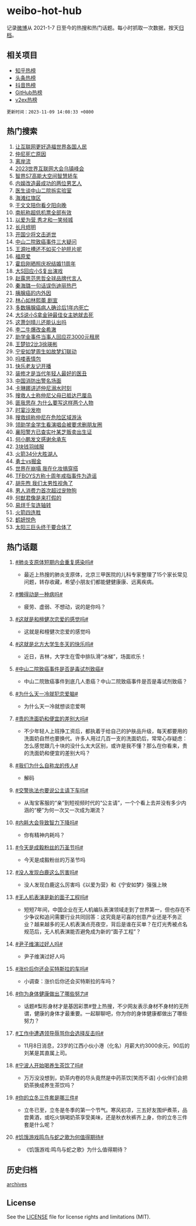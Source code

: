 # weibo-hot-hub

记录[微博](https://www.weibo.com)从 2021-1-7 日至今的热搜和热门话题。每小时抓取一次数据，按天[归档](archives)。

## 相关项目

- [知乎热榜](https://github.com/lonnyzhang423/zhihu-hot-hub)
- [头条热榜](https://github.com/lonnyzhang423/toutiao-hot-hub)
- [抖音热榜](https://github.com/lonnyzhang423/douyin-hot-hub)
- [GitHub热榜](https://github.com/lonnyzhang423/github-hot-hub)
- [v2ex热榜](https://github.com/lonnyzhang423/v2ex-hot-hub)


`更新时间：2023-11-09 14:08:33 +0800`

## 热门搜索

1. [让互联网更好造福世界各国人民](https://m.weibo.cn/search?containerid=100103type%3D1%26t%3D10%26q%3D%23%E8%AE%A9%E4%BA%92%E8%81%94%E7%BD%91%E6%9B%B4%E5%A5%BD%E9%80%A0%E7%A6%8F%E4%B8%96%E7%95%8C%E5%90%84%E5%9B%BD%E4%BA%BA%E6%B0%91%23&stream_entry_id=51&isnewpage=1&extparam=seat%3D1%26q%3D%2523%25E8%25AE%25A9%25E4%25BA%2592%25E8%2581%2594%25E7%25BD%2591%25E6%259B%25B4%25E5%25A5%25BD%25E9%2580%25A0%25E7%25A6%258F%25E4%25B8%2596%25E7%2595%258C%25E5%2590%2584%25E5%259B%25BD%25E4%25BA%25BA%25E6%25B0%2591%2523%26filter_type%3Drealtimehot%26dgr%3D0%26cate%3D10103%26pos%3D0%26c_type%3D51%26stream_entry_id%3D51%26display_time%3D1699510110%26pre_seqid%3D169951011092801318676)
1. [仲尼死亡原因](https://m.weibo.cn/search?containerid=100103type%3D1%26t%3D10%26q%3D%23%E4%BB%B2%E5%B0%BC%E6%AD%BB%E4%BA%A1%E5%8E%9F%E5%9B%A0%23&stream_entry_id=31&isnewpage=1&extparam=seat%3D1%26band_rank%3D1%26pos%3D0%26flag%3D1%26dgr%3D0%26realpos%3D1%26stream_entry_id%3D31%26filter_type%3Drealtimehot%26q%3D%2523%25E4%25BB%25B2%25E5%25B0%25BC%25E6%25AD%25BB%25E4%25BA%25A1%25E5%258E%259F%25E5%259B%25A0%2523%26lcate%3D5001%26c_type%3D31%26cate%3D5001%26display_time%3D1699510110%26pre_seqid%3D169951011092801318676)
1. [离岸流](https://m.weibo.cn/search?containerid=100103type%3D1%26t%3D10%26q%3D%E7%A6%BB%E5%B2%B8%E6%B5%81&stream_entry_id=31&isnewpage=1&extparam=seat%3D1%26band_rank%3D2%26pos%3D1%26flag%3D0%26dgr%3D0%26realpos%3D2%26stream_entry_id%3D31%26filter_type%3Drealtimehot%26q%3D%25E7%25A6%25BB%25E5%25B2%25B8%25E6%25B5%2581%26lcate%3D5001%26c_type%3D31%26cate%3D5001%26display_time%3D1699510110%26pre_seqid%3D169951011092801318676)
1. [2023世界互联网大会乌镇峰会](https://m.weibo.cn/search?containerid=100103type%3D1%26t%3D10%26q%3D%232023%E4%B8%96%E7%95%8C%E4%BA%92%E8%81%94%E7%BD%91%E5%A4%A7%E4%BC%9A%E4%B9%8C%E9%95%87%E5%B3%B0%E4%BC%9A%23&stream_entry_id=31&isnewpage=1&extparam=seat%3D1%26band_rank%3D3%26pos%3D2%26flag%3D0%26dgr%3D0%26realpos%3D3%26stream_entry_id%3D31%26filter_type%3Drealtimehot%26q%3D%25232023%25E4%25B8%2596%25E7%2595%258C%25E4%25BA%2592%25E8%2581%2594%25E7%25BD%2591%25E5%25A4%25A7%25E4%25BC%259A%25E4%25B9%258C%25E9%2595%2587%25E5%25B3%25B0%25E4%25BC%259A%2523%26lcate%3D5001%26c_type%3D31%26cate%3D5001%26display_time%3D1699510110%26pre_seqid%3D169951011092801318676)
1. [智界S7高能大空间智慧轿车](https://m.weibo.cn/search?containerid=100103type%3D1%26t%3D10%26q%3D%23%E6%99%BA%E7%95%8CS7%E9%AB%98%E8%83%BD%E5%A4%A7%E7%A9%BA%E9%97%B4%E6%99%BA%E6%85%A7%E8%BD%BF%E8%BD%A6%23&stream_entry_id=31&isnewpage=1&extparam=seat%3D1%26band_rank%3D4%26pos%3D3%26is_ad_pos%3D1%26adid%3D211036%26topic_ad%3D1%26stream_entry_id%3D31%26dgr%3D0%26filter_type%3Drealtimehot%26cate%3D5001%26lcate%3D5001%26c_type%3D31%26q%3D%2523%25E6%2599%25BA%25E7%2595%258CS7%25E9%25AB%2598%25E8%2583%25BD%25E5%25A4%25A7%25E7%25A9%25BA%25E9%2597%25B4%25E6%2599%25BA%25E6%2585%25A7%25E8%25BD%25BF%25E8%25BD%25A6%2523%26display_time%3D1699510110%26pre_seqid%3D169951011092801318676)
1. [内娱改造最成功的两位男艺人](https://m.weibo.cn/search?containerid=100103type%3D1%26t%3D10%26q%3D%E5%86%85%E5%A8%B1%E6%94%B9%E9%80%A0%E6%9C%80%E6%88%90%E5%8A%9F%E7%9A%84%E4%B8%A4%E4%BD%8D%E7%94%B7%E8%89%BA%E4%BA%BA&stream_entry_id=31&isnewpage=1&extparam=seat%3D1%26band_rank%3D4%26pos%3D4%26flag%3D2%26dgr%3D0%26realpos%3D4%26stream_entry_id%3D31%26filter_type%3Drealtimehot%26q%3D%25E5%2586%2585%25E5%25A8%25B1%25E6%2594%25B9%25E9%2580%25A0%25E6%259C%2580%25E6%2588%2590%25E5%258A%259F%25E7%259A%2584%25E4%25B8%25A4%25E4%25BD%258D%25E7%2594%25B7%25E8%2589%25BA%25E4%25BA%25BA%26lcate%3D5001%26c_type%3D31%26cate%3D5001%26display_time%3D1699510110%26pre_seqid%3D169951011092801318676)
1. [医生谈中山二院拆实验室](https://m.weibo.cn/search?containerid=100103type%3D1%26t%3D10%26q%3D%23%E5%8C%BB%E7%94%9F%E8%B0%88%E4%B8%AD%E5%B1%B1%E4%BA%8C%E9%99%A2%E6%8B%86%E5%AE%9E%E9%AA%8C%E5%AE%A4%23&stream_entry_id=31&isnewpage=1&extparam=seat%3D1%26band_rank%3D5%26pos%3D5%26flag%3D1%26dgr%3D0%26realpos%3D5%26stream_entry_id%3D31%26filter_type%3Drealtimehot%26q%3D%2523%25E5%258C%25BB%25E7%2594%259F%25E8%25B0%2588%25E4%25B8%25AD%25E5%25B1%25B1%25E4%25BA%258C%25E9%2599%25A2%25E6%258B%2586%25E5%25AE%259E%25E9%25AA%258C%25E5%25AE%25A4%2523%26lcate%3D5001%26c_type%3D31%26cate%3D5001%26display_time%3D1699510110%26pre_seqid%3D169951011092801318676)
1. [海滩红旗区](https://m.weibo.cn/search?containerid=100103type%3D1%26t%3D10%26q%3D%E6%B5%B7%E6%BB%A9%E7%BA%A2%E6%97%97%E5%8C%BA&stream_entry_id=31&isnewpage=1&extparam=seat%3D1%26band_rank%3D6%26pos%3D6%26flag%3D1%26dgr%3D0%26realpos%3D6%26stream_entry_id%3D31%26filter_type%3Drealtimehot%26q%3D%25E6%25B5%25B7%25E6%25BB%25A9%25E7%25BA%25A2%25E6%2597%2597%25E5%258C%25BA%26lcate%3D5001%26c_type%3D31%26cate%3D5001%26display_time%3D1699510110%26pre_seqid%3D169951011092801318676)
1. [于文文陪你看夕阳向晚](https://m.weibo.cn/search?containerid=100103type%3D1%26t%3D10%26q%3D%23%E4%BA%8E%E6%96%87%E6%96%87%E9%99%AA%E4%BD%A0%E7%9C%8B%E5%A4%95%E9%98%B3%E5%90%91%E6%99%9A%23&stream_entry_id=31&isnewpage=1&extparam=seat%3D1%26band_rank%3D7%26pos%3D7%26is_ad_pos%3D1%26adid%3D211065%26stream_entry_id%3D31%26filter_type%3Drealtimehot%26dgr%3D0%26cate%3D5001%26lcate%3D5001%26c_type%3D31%26q%3D%2523%25E4%25BA%258E%25E6%2596%2587%25E6%2596%2587%25E9%2599%25AA%25E4%25BD%25A0%25E7%259C%258B%25E5%25A4%2595%25E9%2598%25B3%25E5%2590%2591%25E6%2599%259A%2523%26display_time%3D1699510110%26pre_seqid%3D169951011092801318676)
1. [南航称超低机票全部有效](https://m.weibo.cn/search?containerid=100103type%3D1%26t%3D10%26q%3D%23%E5%8D%97%E8%88%AA%E7%A7%B0%E8%B6%85%E4%BD%8E%E6%9C%BA%E7%A5%A8%E5%85%A8%E9%83%A8%E6%9C%89%E6%95%88%23&stream_entry_id=31&isnewpage=1&extparam=seat%3D1%26band_rank%3D7%26pos%3D8%26flag%3D1%26dgr%3D0%26realpos%3D7%26stream_entry_id%3D31%26filter_type%3Drealtimehot%26q%3D%2523%25E5%258D%2597%25E8%2588%25AA%25E7%25A7%25B0%25E8%25B6%2585%25E4%25BD%258E%25E6%259C%25BA%25E7%25A5%25A8%25E5%2585%25A8%25E9%2583%25A8%25E6%259C%2589%25E6%2595%2588%2523%26lcate%3D5001%26c_type%3D31%26cate%3D5001%26display_time%3D1699510110%26pre_seqid%3D169951011092801318676)
1. [以爱为营 秀才和一笑倾城](https://m.weibo.cn/search?containerid=100103type%3D1%26t%3D10%26q%3D%E4%BB%A5%E7%88%B1%E4%B8%BA%E8%90%A5+%E7%A7%80%E6%89%8D%E5%92%8C%E4%B8%80%E7%AC%91%E5%80%BE%E5%9F%8E&stream_entry_id=31&isnewpage=1&extparam=seat%3D1%26band_rank%3D8%26pos%3D9%26flag%3D0%26dgr%3D0%26realpos%3D8%26stream_entry_id%3D31%26filter_type%3Drealtimehot%26q%3D%25E4%25BB%25A5%25E7%2588%25B1%25E4%25B8%25BA%25E8%2590%25A5%2520%25E7%25A7%2580%25E6%2589%258D%25E5%2592%258C%25E4%25B8%2580%25E7%25AC%2591%25E5%2580%25BE%25E5%259F%258E%26lcate%3D5001%26c_type%3D31%26cate%3D5001%26display_time%3D1699510110%26pre_seqid%3D169951011092801318676)
1. [长月烬明](https://m.weibo.cn/search?containerid=100103type%3D1%26t%3D10%26q%3D%E9%95%BF%E6%9C%88%E7%83%AC%E6%98%8E&stream_entry_id=31&isnewpage=1&extparam=seat%3D1%26band_rank%3D9%26pos%3D10%26flag%3D1%26dgr%3D0%26realpos%3D9%26stream_entry_id%3D31%26filter_type%3Drealtimehot%26q%3D%25E9%2595%25BF%25E6%259C%2588%25E7%2583%25AC%25E6%2598%258E%26lcate%3D5001%26c_type%3D31%26cate%3D5001%26display_time%3D1699510110%26pre_seqid%3D169951011092801318676)
1. [开国少将文击逝世](https://m.weibo.cn/search?containerid=100103type%3D1%26t%3D10%26q%3D%23%E5%BC%80%E5%9B%BD%E5%B0%91%E5%B0%86%E6%96%87%E5%87%BB%E9%80%9D%E4%B8%96%23&stream_entry_id=31&isnewpage=1&extparam=seat%3D1%26band_rank%3D10%26pos%3D11%26flag%3D0%26dgr%3D0%26realpos%3D10%26stream_entry_id%3D31%26filter_type%3Drealtimehot%26q%3D%2523%25E5%25BC%2580%25E5%259B%25BD%25E5%25B0%2591%25E5%25B0%2586%25E6%2596%2587%25E5%2587%25BB%25E9%2580%259D%25E4%25B8%2596%2523%26lcate%3D5001%26c_type%3D31%26cate%3D5001%26display_time%3D1699510110%26pre_seqid%3D169951011092801318676)
1. [中山二院致癌事件三大疑问](https://m.weibo.cn/search?containerid=100103type%3D1%26t%3D10%26q%3D%23%E4%B8%AD%E5%B1%B1%E4%BA%8C%E9%99%A2%E8%87%B4%E7%99%8C%E4%BA%8B%E4%BB%B6%E4%B8%89%E5%A4%A7%E7%96%91%E9%97%AE%23&stream_entry_id=31&isnewpage=1&extparam=seat%3D1%26band_rank%3D11%26pos%3D12%26flag%3D0%26dgr%3D0%26realpos%3D11%26stream_entry_id%3D31%26filter_type%3Drealtimehot%26q%3D%2523%25E4%25B8%25AD%25E5%25B1%25B1%25E4%25BA%258C%25E9%2599%25A2%25E8%2587%25B4%25E7%2599%258C%25E4%25BA%258B%25E4%25BB%25B6%25E4%25B8%2589%25E5%25A4%25A7%25E7%2596%2591%25E9%2597%25AE%2523%26lcate%3D5001%26c_type%3D31%26cate%3D5001%26display_time%3D1699510110%26pre_seqid%3D169951011092801318676)
1. [王源吐槽还不如买个护肝片呢](https://m.weibo.cn/search?containerid=100103type%3D1%26t%3D10%26q%3D%23%E7%8E%8B%E6%BA%90%E5%90%90%E6%A7%BD%E8%BF%98%E4%B8%8D%E5%A6%82%E4%B9%B0%E4%B8%AA%E6%8A%A4%E8%82%9D%E7%89%87%E5%91%A2%23&stream_entry_id=31&isnewpage=1&extparam=seat%3D1%26band_rank%3D12%26pos%3D13%26flag%3D1%26dgr%3D0%26realpos%3D12%26stream_entry_id%3D31%26filter_type%3Drealtimehot%26q%3D%2523%25E7%258E%258B%25E6%25BA%2590%25E5%2590%2590%25E6%25A7%25BD%25E8%25BF%2598%25E4%25B8%258D%25E5%25A6%2582%25E4%25B9%25B0%25E4%25B8%25AA%25E6%258A%25A4%25E8%2582%259D%25E7%2589%2587%25E5%2591%25A2%2523%26lcate%3D5001%26c_type%3D31%26cate%3D5001%26display_time%3D1699510110%26pre_seqid%3D169951011092801318676)
1. [福原爱](https://m.weibo.cn/search?containerid=100103type%3D1%26t%3D10%26q%3D%E7%A6%8F%E5%8E%9F%E7%88%B1&stream_entry_id=31&isnewpage=1&extparam=seat%3D1%26band_rank%3D13%26pos%3D14%26flag%3D0%26dgr%3D0%26realpos%3D13%26stream_entry_id%3D31%26filter_type%3Drealtimehot%26q%3D%25E7%25A6%258F%25E5%258E%259F%25E7%2588%25B1%26lcate%3D5001%26c_type%3D31%26cate%3D5001%26display_time%3D1699510110%26pre_seqid%3D169951011092801318676)
1. [霍启刚晒照庆祝结婚11周年](https://m.weibo.cn/search?containerid=100103type%3D1%26t%3D10%26q%3D%E9%9C%8D%E5%90%AF%E5%88%9A%E6%99%92%E7%85%A7%E5%BA%86%E7%A5%9D%E7%BB%93%E5%A9%9A11%E5%91%A8%E5%B9%B4&stream_entry_id=31&isnewpage=1&extparam=seat%3D1%26band_rank%3D14%26pos%3D15%26flag%3D1%26dgr%3D0%26realpos%3D14%26stream_entry_id%3D31%26filter_type%3Drealtimehot%26q%3D%25E9%259C%258D%25E5%2590%25AF%25E5%2588%259A%25E6%2599%2592%25E7%2585%25A7%25E5%25BA%2586%25E7%25A5%259D%25E7%25BB%2593%25E5%25A9%259A11%25E5%2591%25A8%25E5%25B9%25B4%26lcate%3D5001%26c_type%3D31%26cate%3D5001%26display_time%3D1699510110%26pre_seqid%3D169951011092801318676)
1. [大S回应小S复出演戏](https://m.weibo.cn/search?containerid=100103type%3D1%26t%3D10%26q%3D%23%E5%A4%A7S%E5%9B%9E%E5%BA%94%E5%B0%8FS%E5%A4%8D%E5%87%BA%E6%BC%94%E6%88%8F%23&stream_entry_id=31&isnewpage=1&extparam=seat%3D1%26band_rank%3D15%26pos%3D16%26flag%3D1%26dgr%3D0%26realpos%3D15%26stream_entry_id%3D31%26filter_type%3Drealtimehot%26q%3D%2523%25E5%25A4%25A7S%25E5%259B%259E%25E5%25BA%2594%25E5%25B0%258FS%25E5%25A4%258D%25E5%2587%25BA%25E6%25BC%2594%25E6%2588%258F%2523%26lcate%3D5001%26c_type%3D31%26cate%3D5001%26display_time%3D1699510110%26pre_seqid%3D169951011092801318676)
1. [赵露思范思哲全球品牌代言人](https://m.weibo.cn/search?containerid=100103type%3D1%26t%3D10%26q%3D%23%E8%B5%B5%E9%9C%B2%E6%80%9D%E8%8C%83%E6%80%9D%E5%93%B2%E5%85%A8%E7%90%83%E5%93%81%E7%89%8C%E4%BB%A3%E8%A8%80%E4%BA%BA%23&stream_entry_id=31&isnewpage=1&extparam=seat%3D1%26band_rank%3D16%26pos%3D17%26flag%3D0%26dgr%3D0%26realpos%3D16%26stream_entry_id%3D31%26filter_type%3Drealtimehot%26q%3D%2523%25E8%25B5%25B5%25E9%259C%25B2%25E6%2580%259D%25E8%258C%2583%25E6%2580%259D%25E5%2593%25B2%25E5%2585%25A8%25E7%2590%2583%25E5%2593%2581%25E7%2589%258C%25E4%25BB%25A3%25E8%25A8%2580%25E4%25BA%25BA%2523%26lcate%3D5001%26c_type%3D31%26cate%3D5001%26display_time%3D1699510110%26pre_seqid%3D169951011092801318676)
1. [秦海璐一句话误伤迪丽热巴](https://m.weibo.cn/search?containerid=100103type%3D1%26t%3D10%26q%3D%23%E7%A7%A6%E6%B5%B7%E7%92%90%E4%B8%80%E5%8F%A5%E8%AF%9D%E8%AF%AF%E4%BC%A4%E8%BF%AA%E4%B8%BD%E7%83%AD%E5%B7%B4%23&stream_entry_id=31&isnewpage=1&extparam=seat%3D1%26band_rank%3D17%26pos%3D18%26flag%3D2%26dgr%3D0%26realpos%3D17%26stream_entry_id%3D31%26filter_type%3Drealtimehot%26q%3D%2523%25E7%25A7%25A6%25E6%25B5%25B7%25E7%2592%2590%25E4%25B8%2580%25E5%258F%25A5%25E8%25AF%259D%25E8%25AF%25AF%25E4%25BC%25A4%25E8%25BF%25AA%25E4%25B8%25BD%25E7%2583%25AD%25E5%25B7%25B4%2523%26lcate%3D5001%26c_type%3D31%26cate%3D5001%26display_time%3D1699510110%26pre_seqid%3D169951011092801318676)
1. [胰腺癌的内外因](https://m.weibo.cn/search?containerid=100103type%3D1%26t%3D10%26q%3D%E8%83%B0%E8%85%BA%E7%99%8C%E7%9A%84%E5%86%85%E5%A4%96%E5%9B%A0&stream_entry_id=31&isnewpage=1&extparam=seat%3D1%26band_rank%3D18%26pos%3D19%26flag%3D1%26dgr%3D0%26realpos%3D18%26stream_entry_id%3D31%26filter_type%3Drealtimehot%26q%3D%25E8%2583%25B0%25E8%2585%25BA%25E7%2599%258C%25E7%259A%2584%25E5%2586%2585%25E5%25A4%2596%25E5%259B%25A0%26lcate%3D5001%26c_type%3D31%26cate%3D5001%26display_time%3D1699510110%26pre_seqid%3D169951011092801318676)
1. [林心如林熙蕾 剧宣](https://m.weibo.cn/search?containerid=100103type%3D1%26t%3D10%26q%3D%E6%9E%97%E5%BF%83%E5%A6%82%E6%9E%97%E7%86%99%E8%95%BE+%E5%89%A7%E5%AE%A3&stream_entry_id=31&isnewpage=1&extparam=seat%3D1%26band_rank%3D19%26pos%3D20%26flag%3D1%26dgr%3D0%26realpos%3D19%26stream_entry_id%3D31%26filter_type%3Drealtimehot%26q%3D%25E6%259E%2597%25E5%25BF%2583%25E5%25A6%2582%25E6%259E%2597%25E7%2586%2599%25E8%2595%25BE%2520%25E5%2589%25A7%25E5%25AE%25A3%26lcate%3D5001%26c_type%3D31%26cate%3D5001%26display_time%3D1699510110%26pre_seqid%3D169951011092801318676)
1. [多数胰腺癌病人确诊后1年内死亡](https://m.weibo.cn/search?containerid=100103type%3D1%26t%3D10%26q%3D%23%E5%A4%9A%E6%95%B0%E8%83%B0%E8%85%BA%E7%99%8C%E7%97%85%E4%BA%BA%E7%A1%AE%E8%AF%8A%E5%90%8E1%E5%B9%B4%E5%86%85%E6%AD%BB%E4%BA%A1%23&stream_entry_id=31&isnewpage=1&extparam=seat%3D1%26band_rank%3D20%26pos%3D21%26flag%3D1%26dgr%3D0%26realpos%3D20%26stream_entry_id%3D31%26filter_type%3Drealtimehot%26q%3D%2523%25E5%25A4%259A%25E6%2595%25B0%25E8%2583%25B0%25E8%2585%25BA%25E7%2599%258C%25E7%2597%2585%25E4%25BA%25BA%25E7%25A1%25AE%25E8%25AF%258A%25E5%2590%258E1%25E5%25B9%25B4%25E5%2586%2585%25E6%25AD%25BB%25E4%25BA%25A1%2523%26lcate%3D5001%26c_type%3D31%26cate%3D5001%26display_time%3D1699510110%26pre_seqid%3D169951011092801318676)
1. [大S说小S拿金钟最佳女主她就去死](https://m.weibo.cn/search?containerid=100103type%3D1%26t%3D10%26q%3D%23%E5%A4%A7S%E8%AF%B4%E5%B0%8FS%E6%8B%BF%E9%87%91%E9%92%9F%E6%9C%80%E4%BD%B3%E5%A5%B3%E4%B8%BB%E5%A5%B9%E5%B0%B1%E5%8E%BB%E6%AD%BB%23&stream_entry_id=31&isnewpage=1&extparam=seat%3D1%26band_rank%3D21%26pos%3D22%26flag%3D1%26dgr%3D0%26realpos%3D21%26stream_entry_id%3D31%26filter_type%3Drealtimehot%26q%3D%2523%25E5%25A4%25A7S%25E8%25AF%25B4%25E5%25B0%258FS%25E6%258B%25BF%25E9%2587%2591%25E9%2592%259F%25E6%259C%2580%25E4%25BD%25B3%25E5%25A5%25B3%25E4%25B8%25BB%25E5%25A5%25B9%25E5%25B0%25B1%25E5%258E%25BB%25E6%25AD%25BB%2523%26lcate%3D5001%26c_type%3D31%26cate%3D5001%26display_time%3D1699510110%26pre_seqid%3D169951011092801318676)
1. [这萧剑晴儿还能认出吗](https://m.weibo.cn/search?containerid=100103type%3D1%26t%3D10%26q%3D%E8%BF%99%E8%90%A7%E5%89%91%E6%99%B4%E5%84%BF%E8%BF%98%E8%83%BD%E8%AE%A4%E5%87%BA%E5%90%97&stream_entry_id=31&isnewpage=1&extparam=seat%3D1%26band_rank%3D22%26pos%3D23%26flag%3D2%26dgr%3D0%26realpos%3D22%26stream_entry_id%3D31%26filter_type%3Drealtimehot%26q%3D%25E8%25BF%2599%25E8%2590%25A7%25E5%2589%2591%25E6%2599%25B4%25E5%2584%25BF%25E8%25BF%2598%25E8%2583%25BD%25E8%25AE%25A4%25E5%2587%25BA%25E5%2590%2597%26lcate%3D5001%26c_type%3D31%26cate%3D5001%26display_time%3D1699510110%26pre_seqid%3D169951011092801318676)
1. [李二牛爆改金希澈](https://m.weibo.cn/search?containerid=100103type%3D1%26t%3D10%26q%3D%23%E6%9D%8E%E4%BA%8C%E7%89%9B%E7%88%86%E6%94%B9%E9%87%91%E5%B8%8C%E6%BE%88%23&stream_entry_id=31&isnewpage=1&extparam=seat%3D1%26band_rank%3D23%26pos%3D24%26flag%3D1%26dgr%3D0%26realpos%3D23%26stream_entry_id%3D31%26filter_type%3Drealtimehot%26q%3D%2523%25E6%259D%258E%25E4%25BA%258C%25E7%2589%259B%25E7%2588%2586%25E6%2594%25B9%25E9%2587%2591%25E5%25B8%258C%25E6%25BE%2588%2523%26lcate%3D5001%26c_type%3D31%26cate%3D5001%26display_time%3D1699510110%26pre_seqid%3D169951011092801318676)
1. [助学金事件当事人回应花3000元租房](https://m.weibo.cn/search?containerid=100103type%3D1%26t%3D10%26q%3D%23%E5%8A%A9%E5%AD%A6%E9%87%91%E4%BA%8B%E4%BB%B6%E5%BD%93%E4%BA%8B%E4%BA%BA%E5%9B%9E%E5%BA%94%E8%8A%B13000%E5%85%83%E7%A7%9F%E6%88%BF%23&stream_entry_id=31&isnewpage=1&extparam=seat%3D1%26band_rank%3D24%26pos%3D25%26flag%3D1%26dgr%3D0%26realpos%3D24%26stream_entry_id%3D31%26filter_type%3Drealtimehot%26q%3D%2523%25E5%258A%25A9%25E5%25AD%25A6%25E9%2587%2591%25E4%25BA%258B%25E4%25BB%25B6%25E5%25BD%2593%25E4%25BA%258B%25E4%25BA%25BA%25E5%259B%259E%25E5%25BA%2594%25E8%258A%25B13000%25E5%2585%2583%25E7%25A7%259F%25E6%2588%25BF%2523%26lcate%3D5001%26c_type%3D31%26cate%3D5001%26display_time%3D1699510110%26pre_seqid%3D169951011092801318676)
1. [王楚钦2比3徐瑛彬](https://m.weibo.cn/search?containerid=100103type%3D1%26t%3D10%26q%3D%23%E7%8E%8B%E6%A5%9A%E9%92%A62%E6%AF%943%E5%BE%90%E7%91%9B%E5%BD%AC%23&stream_entry_id=31&isnewpage=1&extparam=seat%3D1%26band_rank%3D25%26pos%3D26%26flag%3D1%26dgr%3D0%26realpos%3D25%26stream_entry_id%3D31%26filter_type%3Drealtimehot%26q%3D%2523%25E7%258E%258B%25E6%25A5%259A%25E9%2592%25A62%25E6%25AF%25943%25E5%25BE%2590%25E7%2591%259B%25E5%25BD%25AC%2523%26lcate%3D5001%26c_type%3D31%26cate%3D5001%26display_time%3D1699510110%26pre_seqid%3D169951011092801318676)
1. [宁安如梦周生如故梦幻联动](https://m.weibo.cn/search?containerid=100103type%3D1%26t%3D10%26q%3D%E5%AE%81%E5%AE%89%E5%A6%82%E6%A2%A6%E5%91%A8%E7%94%9F%E5%A6%82%E6%95%85%E6%A2%A6%E5%B9%BB%E8%81%94%E5%8A%A8&stream_entry_id=31&isnewpage=1&extparam=seat%3D1%26band_rank%3D26%26pos%3D27%26flag%3D1%26dgr%3D0%26realpos%3D26%26stream_entry_id%3D31%26filter_type%3Drealtimehot%26q%3D%25E5%25AE%2581%25E5%25AE%2589%25E5%25A6%2582%25E6%25A2%25A6%25E5%2591%25A8%25E7%2594%259F%25E5%25A6%2582%25E6%2595%2585%25E6%25A2%25A6%25E5%25B9%25BB%25E8%2581%2594%25E5%258A%25A8%26lcate%3D5001%26c_type%3D31%26cate%3D5001%26display_time%3D1699510110%26pre_seqid%3D169951011092801318676)
1. [吗喽表情包](https://m.weibo.cn/search?containerid=100103type%3D1%26t%3D10%26q%3D%E5%90%97%E5%96%BD%E8%A1%A8%E6%83%85%E5%8C%85&stream_entry_id=31&isnewpage=1&extparam=seat%3D1%26band_rank%3D27%26pos%3D28%26flag%3D1%26dgr%3D0%26realpos%3D27%26stream_entry_id%3D31%26filter_type%3Drealtimehot%26q%3D%25E5%2590%2597%25E5%2596%25BD%25E8%25A1%25A8%25E6%2583%2585%25E5%258C%2585%26lcate%3D5001%26c_type%3D31%26cate%3D5001%26display_time%3D1699510110%26pre_seqid%3D169951011092801318676)
1. [快乐老友记开播](https://m.weibo.cn/search?containerid=100103type%3D1%26t%3D10%26q%3D%23%E5%BF%AB%E4%B9%90%E8%80%81%E5%8F%8B%E8%AE%B0%E5%BC%80%E6%92%AD%23&stream_entry_id=31&isnewpage=1&extparam=seat%3D1%26band_rank%3D28%26pos%3D29%26flag%3D1%26dgr%3D0%26realpos%3D28%26stream_entry_id%3D31%26filter_type%3Drealtimehot%26q%3D%2523%25E5%25BF%25AB%25E4%25B9%2590%25E8%2580%2581%25E5%258F%258B%25E8%25AE%25B0%25E5%25BC%2580%25E6%2592%25AD%2523%26lcate%3D5001%26c_type%3D31%26cate%3D5001%26display_time%3D1699510110%26pre_seqid%3D169951011092801318676)
1. [装修才是当代年轻人最好的医丑](https://m.weibo.cn/search?containerid=100103type%3D1%26t%3D10%26q%3D%23%E8%A3%85%E4%BF%AE%E6%89%8D%E6%98%AF%E5%BD%93%E4%BB%A3%E5%B9%B4%E8%BD%BB%E4%BA%BA%E6%9C%80%E5%A5%BD%E7%9A%84%E5%8C%BB%E4%B8%91%23&stream_entry_id=31&isnewpage=1&extparam=seat%3D1%26band_rank%3D29%26pos%3D30%26flag%3D0%26dgr%3D0%26realpos%3D29%26stream_entry_id%3D31%26filter_type%3Drealtimehot%26q%3D%2523%25E8%25A3%2585%25E4%25BF%25AE%25E6%2589%258D%25E6%2598%25AF%25E5%25BD%2593%25E4%25BB%25A3%25E5%25B9%25B4%25E8%25BD%25BB%25E4%25BA%25BA%25E6%259C%2580%25E5%25A5%25BD%25E7%259A%2584%25E5%258C%25BB%25E4%25B8%2591%2523%26lcate%3D5001%26c_type%3D31%26cate%3D5001%26display_time%3D1699510110%26pre_seqid%3D169951011092801318676)
1. [中国消防出警名场面](https://m.weibo.cn/search?containerid=100103type%3D1%26t%3D10%26q%3D%23%E4%B8%AD%E5%9B%BD%E6%B6%88%E9%98%B2%E5%87%BA%E8%AD%A6%E5%90%8D%E5%9C%BA%E9%9D%A2%23&stream_entry_id=31&isnewpage=1&extparam=seat%3D1%26band_rank%3D30%26pos%3D31%26flag%3D32768%26dgr%3D0%26realpos%3D30%26stream_entry_id%3D31%26filter_type%3Drealtimehot%26q%3D%2523%25E4%25B8%25AD%25E5%259B%25BD%25E6%25B6%2588%25E9%2598%25B2%25E5%2587%25BA%25E8%25AD%25A6%25E5%2590%258D%25E5%259C%25BA%25E9%259D%25A2%2523%26lcate%3D5001%26c_type%3D31%26cate%3D5001%26display_time%3D1699510110%26pre_seqid%3D169951011092801318676)
1. [卡琳娜讲述仲尼溺水时刻](https://m.weibo.cn/search?containerid=100103type%3D1%26t%3D10%26q%3D%23%E5%8D%A1%E7%90%B3%E5%A8%9C%E8%AE%B2%E8%BF%B0%E4%BB%B2%E5%B0%BC%E6%BA%BA%E6%B0%B4%E6%97%B6%E5%88%BB%23&stream_entry_id=31&isnewpage=1&extparam=seat%3D1%26band_rank%3D31%26pos%3D32%26flag%3D0%26dgr%3D0%26realpos%3D31%26stream_entry_id%3D31%26filter_type%3Drealtimehot%26q%3D%2523%25E5%258D%25A1%25E7%2590%25B3%25E5%25A8%259C%25E8%25AE%25B2%25E8%25BF%25B0%25E4%25BB%25B2%25E5%25B0%25BC%25E6%25BA%25BA%25E6%25B0%25B4%25E6%2597%25B6%25E5%2588%25BB%2523%26lcate%3D5001%26c_type%3D31%26cate%3D5001%26display_time%3D1699510110%26pre_seqid%3D169951011092801318676)
1. [搜救人士称仲尼父母已抵达巴厘岛](https://m.weibo.cn/search?containerid=100103type%3D1%26t%3D10%26q%3D%23%E6%90%9C%E6%95%91%E4%BA%BA%E5%A3%AB%E7%A7%B0%E4%BB%B2%E5%B0%BC%E7%88%B6%E6%AF%8D%E5%B7%B2%E6%8A%B5%E8%BE%BE%E5%B7%B4%E5%8E%98%E5%B2%9B%23&stream_entry_id=31&isnewpage=1&extparam=seat%3D1%26band_rank%3D32%26pos%3D33%26flag%3D0%26dgr%3D0%26realpos%3D32%26stream_entry_id%3D31%26filter_type%3Drealtimehot%26q%3D%2523%25E6%2590%259C%25E6%2595%2591%25E4%25BA%25BA%25E5%25A3%25AB%25E7%25A7%25B0%25E4%25BB%25B2%25E5%25B0%25BC%25E7%2588%25B6%25E6%25AF%258D%25E5%25B7%25B2%25E6%258A%25B5%25E8%25BE%25BE%25E5%25B7%25B4%25E5%258E%2598%25E5%25B2%259B%2523%26lcate%3D5001%26c_type%3D31%26cate%3D5001%26display_time%3D1699510110%26pre_seqid%3D169951011092801318676)
1. [匪我思存 为什么要写这样两个人物](https://m.weibo.cn/search?containerid=100103type%3D1%26t%3D10%26q%3D%E5%8C%AA%E6%88%91%E6%80%9D%E5%AD%98+%E4%B8%BA%E4%BB%80%E4%B9%88%E8%A6%81%E5%86%99%E8%BF%99%E6%A0%B7%E4%B8%A4%E4%B8%AA%E4%BA%BA%E7%89%A9&stream_entry_id=31&isnewpage=1&extparam=seat%3D1%26band_rank%3D33%26pos%3D34%26flag%3D1%26dgr%3D0%26realpos%3D33%26stream_entry_id%3D31%26filter_type%3Drealtimehot%26q%3D%25E5%258C%25AA%25E6%2588%2591%25E6%2580%259D%25E5%25AD%2598%2520%25E4%25B8%25BA%25E4%25BB%2580%25E4%25B9%2588%25E8%25A6%2581%25E5%2586%2599%25E8%25BF%2599%25E6%25A0%25B7%25E4%25B8%25A4%25E4%25B8%25AA%25E4%25BA%25BA%25E7%2589%25A9%26lcate%3D5001%26c_type%3D31%26cate%3D5001%26display_time%3D1699510110%26pre_seqid%3D169951011092801318676)
1. [时宴沙发吻](https://m.weibo.cn/search?containerid=100103type%3D1%26t%3D10%26q%3D%E6%97%B6%E5%AE%B4%E6%B2%99%E5%8F%91%E5%90%BB&stream_entry_id=31&isnewpage=1&extparam=seat%3D1%26band_rank%3D34%26pos%3D35%26flag%3D0%26dgr%3D0%26realpos%3D34%26stream_entry_id%3D31%26filter_type%3Drealtimehot%26q%3D%25E6%2597%25B6%25E5%25AE%25B4%25E6%25B2%2599%25E5%258F%2591%25E5%2590%25BB%26lcate%3D5001%26c_type%3D31%26cate%3D5001%26display_time%3D1699510110%26pre_seqid%3D169951011092801318676)
1. [搜救组称仲尼在危险区域游泳](https://m.weibo.cn/search?containerid=100103type%3D1%26t%3D10%26q%3D%23%E6%90%9C%E6%95%91%E7%BB%84%E7%A7%B0%E4%BB%B2%E5%B0%BC%E5%9C%A8%E5%8D%B1%E9%99%A9%E5%8C%BA%E5%9F%9F%E6%B8%B8%E6%B3%B3%23&stream_entry_id=31&isnewpage=1&extparam=seat%3D1%26band_rank%3D35%26pos%3D36%26flag%3D1%26dgr%3D0%26realpos%3D35%26stream_entry_id%3D31%26filter_type%3Drealtimehot%26q%3D%2523%25E6%2590%259C%25E6%2595%2591%25E7%25BB%2584%25E7%25A7%25B0%25E4%25BB%25B2%25E5%25B0%25BC%25E5%259C%25A8%25E5%258D%25B1%25E9%2599%25A9%25E5%258C%25BA%25E5%259F%259F%25E6%25B8%25B8%25E6%25B3%25B3%2523%26lcate%3D5001%26c_type%3D31%26cate%3D5001%26display_time%3D1699510110%26pre_seqid%3D169951011092801318676)
1. [领助学金学生看演唱会被要求删朋友圈](https://m.weibo.cn/search?containerid=100103type%3D1%26t%3D10%26q%3D%23%E9%A2%86%E5%8A%A9%E5%AD%A6%E9%87%91%E5%AD%A6%E7%94%9F%E7%9C%8B%E6%BC%94%E5%94%B1%E4%BC%9A%E8%A2%AB%E8%A6%81%E6%B1%82%E5%88%A0%E6%9C%8B%E5%8F%8B%E5%9C%88%23&stream_entry_id=31&isnewpage=1&extparam=seat%3D1%26band_rank%3D36%26pos%3D37%26flag%3D0%26dgr%3D0%26realpos%3D36%26stream_entry_id%3D31%26filter_type%3Drealtimehot%26q%3D%2523%25E9%25A2%2586%25E5%258A%25A9%25E5%25AD%25A6%25E9%2587%2591%25E5%25AD%25A6%25E7%2594%259F%25E7%259C%258B%25E6%25BC%2594%25E5%2594%25B1%25E4%25BC%259A%25E8%25A2%25AB%25E8%25A6%2581%25E6%25B1%2582%25E5%2588%25A0%25E6%259C%258B%25E5%258F%258B%25E5%259C%2588%2523%26lcate%3D5001%26c_type%3D31%26cate%3D5001%26display_time%3D1699510110%26pre_seqid%3D169951011092801318676)
1. [襄阳警方已查实叶某芝贩卖出生证](https://m.weibo.cn/search?containerid=100103type%3D1%26t%3D10%26q%3D%23%E8%A5%84%E9%98%B3%E8%AD%A6%E6%96%B9%E5%B7%B2%E6%9F%A5%E5%AE%9E%E5%8F%B6%E6%9F%90%E8%8A%9D%E8%B4%A9%E5%8D%96%E5%87%BA%E7%94%9F%E8%AF%81%23&stream_entry_id=31&isnewpage=1&extparam=seat%3D1%26band_rank%3D37%26pos%3D38%26flag%3D1%26dgr%3D0%26realpos%3D37%26stream_entry_id%3D31%26filter_type%3Drealtimehot%26q%3D%2523%25E8%25A5%2584%25E9%2598%25B3%25E8%25AD%25A6%25E6%2596%25B9%25E5%25B7%25B2%25E6%259F%25A5%25E5%25AE%259E%25E5%258F%25B6%25E6%259F%2590%25E8%258A%259D%25E8%25B4%25A9%25E5%258D%2596%25E5%2587%25BA%25E7%2594%259F%25E8%25AF%2581%2523%26lcate%3D5001%26c_type%3D31%26cate%3D5001%26display_time%3D1699510110%26pre_seqid%3D169951011092801318676)
1. [何小鹏发文感谢余承东](https://m.weibo.cn/search?containerid=100103type%3D1%26t%3D10%26q%3D%23%E4%BD%95%E5%B0%8F%E9%B9%8F%E5%8F%91%E6%96%87%E6%84%9F%E8%B0%A2%E4%BD%99%E6%89%BF%E4%B8%9C%23&stream_entry_id=31&isnewpage=1&extparam=seat%3D1%26band_rank%3D38%26pos%3D39%26flag%3D1%26dgr%3D0%26realpos%3D38%26stream_entry_id%3D31%26filter_type%3Drealtimehot%26q%3D%2523%25E4%25BD%2595%25E5%25B0%258F%25E9%25B9%258F%25E5%258F%2591%25E6%2596%2587%25E6%2584%259F%25E8%25B0%25A2%25E4%25BD%2599%25E6%2589%25BF%25E4%25B8%259C%2523%26lcate%3D5001%26c_type%3D31%26cate%3D5001%26display_time%3D1699510110%26pre_seqid%3D169951011092801318676)
1. [3块钱羽绒服](https://m.weibo.cn/search?containerid=100103type%3D1%26t%3D10%26q%3D%233%E5%9D%97%E9%92%B1%E7%BE%BD%E7%BB%92%E6%9C%8D%23&stream_entry_id=31&isnewpage=1&extparam=seat%3D1%26band_rank%3D39%26pos%3D40%26flag%3D1%26dgr%3D0%26realpos%3D39%26stream_entry_id%3D31%26filter_type%3Drealtimehot%26q%3D%25233%25E5%259D%2597%25E9%2592%25B1%25E7%25BE%25BD%25E7%25BB%2592%25E6%259C%258D%2523%26lcate%3D5001%26c_type%3D31%26cate%3D5001%26display_time%3D1699510110%26pre_seqid%3D169951011092801318676)
1. [火箭34分大胜湖人](https://m.weibo.cn/search?containerid=100103type%3D1%26t%3D10%26q%3D%23%E7%81%AB%E7%AE%AD34%E5%88%86%E5%A4%A7%E8%83%9C%E6%B9%96%E4%BA%BA%23&stream_entry_id=31&isnewpage=1&extparam=seat%3D1%26band_rank%3D40%26pos%3D41%26flag%3D1%26dgr%3D0%26realpos%3D40%26stream_entry_id%3D31%26filter_type%3Drealtimehot%26q%3D%2523%25E7%2581%25AB%25E7%25AE%25AD34%25E5%2588%2586%25E5%25A4%25A7%25E8%2583%259C%25E6%25B9%2596%25E4%25BA%25BA%2523%26lcate%3D5001%26c_type%3D31%26cate%3D5001%26display_time%3D1699510110%26pre_seqid%3D169951011092801318676)
1. [勇士vs掘金](https://m.weibo.cn/search?containerid=100103type%3D1%26t%3D10%26q%3D%23%E5%8B%87%E5%A3%ABvs%E6%8E%98%E9%87%91%23&stream_entry_id=31&isnewpage=1&extparam=seat%3D1%26band_rank%3D41%26pos%3D42%26flag%3D1%26dgr%3D0%26realpos%3D41%26stream_entry_id%3D31%26filter_type%3Drealtimehot%26q%3D%2523%25E5%258B%2587%25E5%25A3%25ABvs%25E6%258E%2598%25E9%2587%2591%2523%26lcate%3D5001%26c_type%3D31%26cate%3D5001%26display_time%3D1699510110%26pre_seqid%3D169951011092801318676)
1. [世界在崩塌 我在化妆搞穿搭](https://m.weibo.cn/search?containerid=100103type%3D1%26t%3D10%26q%3D%E4%B8%96%E7%95%8C%E5%9C%A8%E5%B4%A9%E5%A1%8C+%E6%88%91%E5%9C%A8%E5%8C%96%E5%A6%86%E6%90%9E%E7%A9%BF%E6%90%AD&stream_entry_id=31&isnewpage=1&extparam=seat%3D1%26band_rank%3D42%26pos%3D43%26flag%3D1%26dgr%3D0%26realpos%3D42%26stream_entry_id%3D31%26filter_type%3Drealtimehot%26q%3D%25E4%25B8%2596%25E7%2595%258C%25E5%259C%25A8%25E5%25B4%25A9%25E5%25A1%258C%2520%25E6%2588%2591%25E5%259C%25A8%25E5%258C%2596%25E5%25A6%2586%25E6%2590%259E%25E7%25A9%25BF%25E6%2590%25AD%26lcate%3D5001%26c_type%3D31%26cate%3D5001%26display_time%3D1699510110%26pre_seqid%3D169951011092801318676)
1. [TFBOYS方称十周年戒指事件为造谣](https://m.weibo.cn/search?containerid=100103type%3D1%26t%3D10%26q%3D%23TFBOYS%E6%96%B9%E7%A7%B0%E5%8D%81%E5%91%A8%E5%B9%B4%E6%88%92%E6%8C%87%E4%BA%8B%E4%BB%B6%E4%B8%BA%E9%80%A0%E8%B0%A3%23&stream_entry_id=31&isnewpage=1&extparam=seat%3D1%26band_rank%3D43%26pos%3D44%26flag%3D0%26dgr%3D0%26realpos%3D43%26stream_entry_id%3D31%26filter_type%3Drealtimehot%26q%3D%2523TFBOYS%25E6%2596%25B9%25E7%25A7%25B0%25E5%258D%2581%25E5%2591%25A8%25E5%25B9%25B4%25E6%2588%2592%25E6%258C%2587%25E4%25BA%258B%25E4%25BB%25B6%25E4%25B8%25BA%25E9%2580%25A0%25E8%25B0%25A3%2523%26lcate%3D5001%26c_type%3D31%26cate%3D5001%26display_time%3D1699510110%26pre_seqid%3D169951011092801318676)
1. [胡先煦 我们太男性视角了](https://m.weibo.cn/search?containerid=100103type%3D1%26t%3D10%26q%3D%E8%83%A1%E5%85%88%E7%85%A6+%E6%88%91%E4%BB%AC%E5%A4%AA%E7%94%B7%E6%80%A7%E8%A7%86%E8%A7%92%E4%BA%86&stream_entry_id=31&isnewpage=1&extparam=seat%3D1%26band_rank%3D44%26pos%3D45%26flag%3D0%26dgr%3D0%26realpos%3D44%26stream_entry_id%3D31%26filter_type%3Drealtimehot%26q%3D%25E8%2583%25A1%25E5%2585%2588%25E7%2585%25A6%2520%25E6%2588%2591%25E4%25BB%25AC%25E5%25A4%25AA%25E7%2594%25B7%25E6%2580%25A7%25E8%25A7%2586%25E8%25A7%2592%25E4%25BA%2586%26lcate%3D5001%26c_type%3D31%26cate%3D5001%26display_time%3D1699510110%26pre_seqid%3D169951011092801318676)
1. [男人消费力首次超过宠物狗](https://m.weibo.cn/search?containerid=100103type%3D1%26t%3D10%26q%3D%23%E7%94%B7%E4%BA%BA%E6%B6%88%E8%B4%B9%E5%8A%9B%E9%A6%96%E6%AC%A1%E8%B6%85%E8%BF%87%E5%AE%A0%E7%89%A9%E7%8B%97%23&stream_entry_id=31&isnewpage=1&extparam=seat%3D1%26band_rank%3D45%26pos%3D46%26flag%3D0%26dgr%3D0%26realpos%3D45%26stream_entry_id%3D31%26filter_type%3Drealtimehot%26q%3D%2523%25E7%2594%25B7%25E4%25BA%25BA%25E6%25B6%2588%25E8%25B4%25B9%25E5%258A%259B%25E9%25A6%2596%25E6%25AC%25A1%25E8%25B6%2585%25E8%25BF%2587%25E5%25AE%25A0%25E7%2589%25A9%25E7%258B%2597%2523%26lcate%3D5001%26c_type%3D31%26cate%3D5001%26display_time%3D1699510110%26pre_seqid%3D169951011092801318676)
1. [何猷君像是来打假的](https://m.weibo.cn/search?containerid=100103type%3D1%26t%3D10%26q%3D%23%E4%BD%95%E7%8C%B7%E5%90%9B%E5%83%8F%E6%98%AF%E6%9D%A5%E6%89%93%E5%81%87%E7%9A%84%23&stream_entry_id=31&isnewpage=1&extparam=seat%3D1%26band_rank%3D46%26pos%3D47%26flag%3D0%26dgr%3D0%26realpos%3D46%26stream_entry_id%3D31%26filter_type%3Drealtimehot%26q%3D%2523%25E4%25BD%2595%25E7%258C%25B7%25E5%2590%259B%25E5%2583%258F%25E6%2598%25AF%25E6%259D%25A5%25E6%2589%2593%25E5%2581%2587%25E7%259A%2584%2523%26lcate%3D5001%26c_type%3D31%26cate%3D5001%26display_time%3D1699510110%26pre_seqid%3D169951011092801318676)
1. [易烊千玺连轴转](https://m.weibo.cn/search?containerid=100103type%3D1%26t%3D10%26q%3D%23%E6%98%93%E7%83%8A%E5%8D%83%E7%8E%BA%E8%BF%9E%E8%BD%B4%E8%BD%AC%23&stream_entry_id=31&isnewpage=1&extparam=seat%3D1%26band_rank%3D47%26pos%3D48%26flag%3D1%26dgr%3D0%26realpos%3D47%26stream_entry_id%3D31%26filter_type%3Drealtimehot%26q%3D%2523%25E6%2598%2593%25E7%2583%258A%25E5%258D%2583%25E7%258E%25BA%25E8%25BF%259E%25E8%25BD%25B4%25E8%25BD%25AC%2523%26lcate%3D5001%26c_type%3D31%26cate%3D5001%26display_time%3D1699510110%26pre_seqid%3D169951011092801318676)
1. [火箭四连胜](https://m.weibo.cn/search?containerid=100103type%3D1%26t%3D10%26q%3D%23%E7%81%AB%E7%AE%AD%E5%9B%9B%E8%BF%9E%E8%83%9C%23&stream_entry_id=31&isnewpage=1&extparam=seat%3D1%26band_rank%3D48%26pos%3D49%26flag%3D1%26dgr%3D0%26realpos%3D48%26stream_entry_id%3D31%26filter_type%3Drealtimehot%26q%3D%2523%25E7%2581%25AB%25E7%25AE%25AD%25E5%259B%259B%25E8%25BF%259E%25E8%2583%259C%2523%26lcate%3D5001%26c_type%3D31%26cate%3D5001%26display_time%3D1699510110%26pre_seqid%3D169951011092801318676)
1. [鹤妍悦色](https://m.weibo.cn/search?containerid=100103type%3D1%26t%3D10%26q%3D%E9%B9%A4%E5%A6%8D%E6%82%A6%E8%89%B2&stream_entry_id=31&isnewpage=1&extparam=seat%3D1%26band_rank%3D49%26pos%3D50%26flag%3D1%26dgr%3D0%26realpos%3D49%26stream_entry_id%3D31%26filter_type%3Drealtimehot%26q%3D%25E9%25B9%25A4%25E5%25A6%258D%25E6%2582%25A6%25E8%2589%25B2%26lcate%3D5001%26c_type%3D31%26cate%3D5001%26display_time%3D1699510110%26pre_seqid%3D169951011092801318676)
1. [太阳三巨头终于要合体了](https://m.weibo.cn/search?containerid=100103type%3D1%26t%3D10%26q%3D%23%E5%A4%AA%E9%98%B3%E4%B8%89%E5%B7%A8%E5%A4%B4%E7%BB%88%E4%BA%8E%E8%A6%81%E5%90%88%E4%BD%93%E4%BA%86%23&stream_entry_id=31&isnewpage=1&extparam=seat%3D1%26band_rank%3D50%26pos%3D51%26flag%3D0%26dgr%3D0%26realpos%3D50%26stream_entry_id%3D31%26filter_type%3Drealtimehot%26q%3D%2523%25E5%25A4%25AA%25E9%2598%25B3%25E4%25B8%2589%25E5%25B7%25A8%25E5%25A4%25B4%25E7%25BB%2588%25E4%25BA%258E%25E8%25A6%2581%25E5%2590%2588%25E4%25BD%2593%25E4%25BA%2586%2523%26lcate%3D5001%26c_type%3D31%26cate%3D5001%26display_time%3D1699510110%26pre_seqid%3D169951011092801318676)

## 热门话题

1. [#肺炎支原体短期内会重复感染吗#](https://m.weibo.cn/search?containerid=231522type%3D1%26t%3D10%26q%3D%23%E8%82%BA%E7%82%8E%E6%94%AF%E5%8E%9F%E4%BD%93%E7%9F%AD%E6%9C%9F%E5%86%85%E4%BC%9A%E9%87%8D%E5%A4%8D%E6%84%9F%E6%9F%93%E5%90%97%23&stream_entry_id=128&isnewpage=1&extparam=seat%3D1%26pos%3D1-0-0%26dgr%3D0%26unitid%3D1699444996710%26lcate%3D5004%26c_type%3D128%26cate%3D5004%26display_time%3D1699510113%26pre_seqid%3D169951011316700561121)
    - 最近上热搜的肺炎支原体，北京三甲医院的儿科专家整理了15个家长常见问题，转存收藏，希望小朋友们都能健健康康、远离疾病。

1. [#懒得动是一种病吗#](https://m.weibo.cn/search?containerid=231522type%3D1%26t%3D10%26q%3D%23%E6%87%92%E5%BE%97%E5%8A%A8%E6%98%AF%E4%B8%80%E7%A7%8D%E7%97%85%E5%90%97%23&stream_entry_id=128&isnewpage=1&extparam=seat%3D1%26pos%3D1-0-1%26dgr%3D0%26unitid%3D1699405373970%26lcate%3D5004%26c_type%3D128%26cate%3D5004%26display_time%3D1699510113%26pre_seqid%3D169951011316700561121)
    - 疲劳、虚弱、不想动，说的是你吗？

1. [#这就是和檀健次恋爱的感觉吗#](https://m.weibo.cn/search?containerid=231522type%3D1%26t%3D10%26q%3D%23%E8%BF%99%E5%B0%B1%E6%98%AF%E5%92%8C%E6%AA%80%E5%81%A5%E6%AC%A1%E6%81%8B%E7%88%B1%E7%9A%84%E6%84%9F%E8%A7%89%E5%90%97%23&stream_entry_id=128&isnewpage=1&extparam=seat%3D1%26pos%3D1-0-2%26dgr%3D0%26unitid%3D1699443171858%26lcate%3D5004%26c_type%3D128%26cate%3D5004%26display_time%3D1699510113%26pre_seqid%3D169951011316700561121)
    - 这就是和檀健次恋爱的感觉吗

1. [#这就是北方大学生冬天的快乐吗#](https://m.weibo.cn/search?containerid=231522type%3D1%26t%3D10%26q%3D%23%E8%BF%99%E5%B0%B1%E6%98%AF%E5%8C%97%E6%96%B9%E5%A4%A7%E5%AD%A6%E7%94%9F%E5%86%AC%E5%A4%A9%E7%9A%84%E5%BF%AB%E4%B9%90%E5%90%97%23&stream_entry_id=128&isnewpage=1&extparam=seat%3D1%26pos%3D1-0-3%26dgr%3D0%26unitid%3D1699492956208%26lcate%3D5004%26c_type%3D128%26cate%3D5004%26display_time%3D1699510113%26pre_seqid%3D169951011316700561121)
    - 近日，吉林，大学生在雪中排队滑“冰梯”，场面欢乐！

1. [#中山二院致癌事件是否是毒试剂致癌#](https://m.weibo.cn/search?containerid=231522type%3D1%26t%3D10%26q%3D%23%E4%B8%AD%E5%B1%B1%E4%BA%8C%E9%99%A2%E8%87%B4%E7%99%8C%E4%BA%8B%E4%BB%B6%E6%98%AF%E5%90%A6%E6%98%AF%E6%AF%92%E8%AF%95%E5%89%82%E8%87%B4%E7%99%8C%23&stream_entry_id=128&isnewpage=1&extparam=seat%3D1%26pos%3D1-0-4%26dgr%3D0%26unitid%3D1699499280126%26lcate%3D5004%26c_type%3D128%26cate%3D5004%26display_time%3D1699510113%26pre_seqid%3D169951011316700561121)
    - 中山二院致癌事件到底几人患癌？中山二院致癌事件是否是毒试剂致癌？

1. [#为什么天一冷就犯恋爱脑#](https://m.weibo.cn/search?containerid=231522type%3D1%26t%3D10%26q%3D%23%E4%B8%BA%E4%BB%80%E4%B9%88%E5%A4%A9%E4%B8%80%E5%86%B7%E5%B0%B1%E7%8A%AF%E6%81%8B%E7%88%B1%E8%84%91%23&stream_entry_id=128&isnewpage=1&extparam=seat%3D1%26pos%3D1-0-5%26dgr%3D0%26unitid%3D1699459455245%26lcate%3D5004%26c_type%3D128%26cate%3D5004%26display_time%3D1699510113%26pre_seqid%3D169951011316700561121)
    - 为什么天一冷就想谈恋爱啊

1. [#贵的洗面奶和便宜的差别大吗#](https://m.weibo.cn/search?containerid=231522type%3D1%26t%3D10%26q%3D%23%E8%B4%B5%E7%9A%84%E6%B4%97%E9%9D%A2%E5%A5%B6%E5%92%8C%E4%BE%BF%E5%AE%9C%E7%9A%84%E5%B7%AE%E5%88%AB%E5%A4%A7%E5%90%97%23&stream_entry_id=128&isnewpage=1&extparam=seat%3D1%26pos%3D1-0-6%26dgr%3D0%26unitid%3D1699498975743%26lcate%3D5004%26c_type%3D128%26cate%3D5004%26display_time%3D1699510113%26pre_seqid%3D169951011316700561121)
    - 不少年轻人上班挣工资后，都执着于给自己的护肤品升级，每天都要用的洗面奶自然也要换代。许多人用过几百一支的洗面奶后，常常心存疑虑：怎么感觉跟几十块的没什么太大区别，或许是我不懂？那么在你看来，贵的洗面奶和便宜的差别大吗？  ​​​

1. [#我们为什么自称龙的传人#](https://m.weibo.cn/search?containerid=231522type%3D1%26t%3D10%26q%3D%23%E6%88%91%E4%BB%AC%E4%B8%BA%E4%BB%80%E4%B9%88%E8%87%AA%E7%A7%B0%E9%BE%99%E7%9A%84%E4%BC%A0%E4%BA%BA%23&stream_entry_id=128&isnewpage=1&extparam=seat%3D1%26pos%3D1-0-7%26dgr%3D0%26unitid%3D1699412254979%26lcate%3D5004%26c_type%3D128%26cate%3D5004%26display_time%3D1699510113%26pre_seqid%3D169951011316700561121)
    - 解码

1. [#交警执法也要说公主请下车吗#](https://m.weibo.cn/search?containerid=231522type%3D1%26t%3D10%26q%3D%23%E4%BA%A4%E8%AD%A6%E6%89%A7%E6%B3%95%E4%B9%9F%E8%A6%81%E8%AF%B4%E5%85%AC%E4%B8%BB%E8%AF%B7%E4%B8%8B%E8%BD%A6%E5%90%97%23&stream_entry_id=128&isnewpage=1&extparam=seat%3D1%26pos%3D1-0-8%26dgr%3D0%26unitid%3D1699507421817%26lcate%3D5004%26c_type%3D128%26cate%3D5004%26display_time%3D1699510113%26pre_seqid%3D169951011316700561121)
    - 从淘宝客服的“亲”到短视频时代的“公主请”，一个个看上去并没有多少内涵的“梗”为何一次又一次成为潮流？

1. [#内耗大会导致智力下降吗#](https://m.weibo.cn/search?containerid=231522type%3D1%26t%3D10%26q%3D%23%E5%86%85%E8%80%97%E5%A4%A7%E4%BC%9A%E5%AF%BC%E8%87%B4%E6%99%BA%E5%8A%9B%E4%B8%8B%E9%99%8D%E5%90%97%23&stream_entry_id=128&isnewpage=1&extparam=seat%3D1%26pos%3D1-0-9%26dgr%3D0%26unitid%3D1699412581403%26lcate%3D5004%26c_type%3D128%26cate%3D5004%26display_time%3D1699510113%26pre_seqid%3D169951011316700561121)
    - 你有精神内耗吗？

1. [#今天是成毅粉丝的万圣节吗#](https://m.weibo.cn/search?containerid=231522type%3D1%26t%3D10%26q%3D%23%E4%BB%8A%E5%A4%A9%E6%98%AF%E6%88%90%E6%AF%85%E7%B2%89%E4%B8%9D%E7%9A%84%E4%B8%87%E5%9C%A3%E8%8A%82%E5%90%97%23&stream_entry_id=128&isnewpage=1&extparam=seat%3D1%26pos%3D1-0-10%26dgr%3D0%26unitid%3D1699338456072%26lcate%3D5004%26c_type%3D128%26cate%3D5004%26display_time%3D1699510113%26pre_seqid%3D169951011316700561121)
    - 今天是成毅粉丝的万圣节吗

1. [#没人发现白鹿这么厉害吗#](https://m.weibo.cn/search?containerid=231522type%3D1%26t%3D10%26q%3D%23%E6%B2%A1%E4%BA%BA%E5%8F%91%E7%8E%B0%E7%99%BD%E9%B9%BF%E8%BF%99%E4%B9%88%E5%8E%89%E5%AE%B3%E5%90%97%23&stream_entry_id=128&isnewpage=1&extparam=seat%3D1%26pos%3D1-0-11%26dgr%3D0%26unitid%3D1699508275941%26lcate%3D5004%26c_type%3D128%26cate%3D5004%26display_time%3D1699510113%26pre_seqid%3D169951011316700561121)
    - 没人发现白鹿这么厉害吗《以爱为营》和《宁安如梦》强强上映

1. [#无人机表演是新的面子工程吗#](https://m.weibo.cn/search?containerid=231522type%3D1%26t%3D10%26q%3D%23%E6%97%A0%E4%BA%BA%E6%9C%BA%E8%A1%A8%E6%BC%94%E6%98%AF%E6%96%B0%E7%9A%84%E9%9D%A2%E5%AD%90%E5%B7%A5%E7%A8%8B%E5%90%97%23&stream_entry_id=128&isnewpage=1&extparam=seat%3D1%26pos%3D1-0-12%26dgr%3D0%26unitid%3D1699403888416%26lcate%3D5004%26c_type%3D128%26cate%3D5004%26display_time%3D1699510113%26pre_seqid%3D169951011316700561121)
    - 短短7年间，中国企业在无人机编队表演领域走到了世界第一，但也存在不少争议和追问需要行业共同回答：这究竟是可喜的创意产业还是不务正业？越来越多的无人机表演点亮夜空，背后是谁在买单？在灯光秀被点名规范后，无人机表演能否避免成为新的“面子工程”？

1. [#尹子维演过好人吗#](https://m.weibo.cn/search?containerid=231522type%3D1%26t%3D10%26q%3D%23%E5%B0%B9%E5%AD%90%E7%BB%B4%E6%BC%94%E8%BF%87%E5%A5%BD%E4%BA%BA%E5%90%97%23&stream_entry_id=128&isnewpage=1&extparam=seat%3D1%26pos%3D1-0-13%26dgr%3D0%26unitid%3D1699356199877%26lcate%3D5004%26c_type%3D128%26cate%3D5004%26display_time%3D1699510113%26pre_seqid%3D169951011316700561121)
    - 尹子维演过好人吗

1. [#涨价后你还会买特斯拉的车吗#](https://m.weibo.cn/search?containerid=231522type%3D1%26t%3D10%26q%3D%23%E6%B6%A8%E4%BB%B7%E5%90%8E%E4%BD%A0%E8%BF%98%E4%BC%9A%E4%B9%B0%E7%89%B9%E6%96%AF%E6%8B%89%E7%9A%84%E8%BD%A6%E5%90%97%23&stream_entry_id=128&isnewpage=1&extparam=seat%3D1%26pos%3D1-0-14%26dgr%3D0%26unitid%3D1699497789562%26lcate%3D5004%26c_type%3D128%26cate%3D5004%26display_time%3D1699510113%26pre_seqid%3D169951011316700561121)
    - 小调查：涨价后你还会买特斯拉的车吗？

1. [#你为身体健康做出了哪些努力#](https://m.weibo.cn/search?containerid=231522type%3D1%26t%3D10%26q%3D%23%E4%BD%A0%E4%B8%BA%E8%BA%AB%E4%BD%93%E5%81%A5%E5%BA%B7%E5%81%9A%E5%87%BA%E4%BA%86%E5%93%AA%E4%BA%9B%E5%8A%AA%E5%8A%9B%23&stream_entry_id=128&isnewpage=1&extparam=seat%3D1%26pos%3D1-0-15%26dgr%3D0%26unitid%3D1699497176423%26lcate%3D5004%26c_type%3D128%26cate%3D5004%26display_time%3D1699510113%26pre_seqid%3D169951011316700561121)
    - 话题#梨形身材才是基因彩票#登上热搜，不少网友表示身材不身材的无所谓，健康的身体才最重要。一起聊聊吧，你为你的身体健康都做出了哪些努力？

1. [#工作中遭遇领导辱骂你会选择反击吗#](https://m.weibo.cn/search?containerid=231522type%3D1%26t%3D10%26q%3D%23%E5%B7%A5%E4%BD%9C%E4%B8%AD%E9%81%AD%E9%81%87%E9%A2%86%E5%AF%BC%E8%BE%B1%E9%AA%82%E4%BD%A0%E4%BC%9A%E9%80%89%E6%8B%A9%E5%8F%8D%E5%87%BB%E5%90%97%23&stream_entry_id=128&isnewpage=1&extparam=seat%3D1%26pos%3D1-0-16%26dgr%3D0%26unitid%3D1699467163562%26lcate%3D5004%26c_type%3D128%26cate%3D5004%26display_time%3D1699510113%26pre_seqid%3D169951011316700561121)
    - 11月8日消息，23岁的江西小伙小港（化名）月薪大约3000余元，90后的刘某是其直属上司。

1. [#宁波人开始喝养生茶饮了吗#](https://m.weibo.cn/search?containerid=231522type%3D1%26t%3D10%26q%3D%23%E5%AE%81%E6%B3%A2%E4%BA%BA%E5%BC%80%E5%A7%8B%E5%96%9D%E5%85%BB%E7%94%9F%E8%8C%B6%E9%A5%AE%E4%BA%86%E5%90%97%23&stream_entry_id=128&isnewpage=1&extparam=seat%3D1%26pos%3D1-0-17%26dgr%3D0%26unitid%3D1699455846248%26lcate%3D5004%26c_type%3D128%26cate%3D5004%26display_time%3D1699510113%26pre_seqid%3D169951011316700561121)
    - 万万没没想到，奶茶内卷的尽头竟然是中药茶饮[笑而不语]
小伙伴们会把奶茶换成养生茶饮吗？

1. [#你的立冬三件套是哪三件#](https://m.weibo.cn/search?containerid=231522type%3D1%26t%3D10%26q%3D%23%E4%BD%A0%E7%9A%84%E7%AB%8B%E5%86%AC%E4%B8%89%E4%BB%B6%E5%A5%97%E6%98%AF%E5%93%AA%E4%B8%89%E4%BB%B6%23&stream_entry_id=128&isnewpage=1&extparam=seat%3D1%26pos%3D1-0-18%26dgr%3D0%26unitid%3D1699436606601%26lcate%3D5004%26c_type%3D128%26cate%3D5004%26display_time%3D1699510113%26pre_seqid%3D169951011316700561121)
    - 立冬已至，立冬是冬季的第一个节气。寒风初凉，三五好友围炉煮茶，品尝黄酒，或吃火锅喝奶茶享受美味，还是秋衣秋裤齐上身，你的立冬三件套是什么呢？

1. [#饥饿游戏鸣鸟与蛇之歌为何值得期待#](https://m.weibo.cn/search?containerid=231522type%3D1%26t%3D10%26q%3D%23%E9%A5%A5%E9%A5%BF%E6%B8%B8%E6%88%8F%E9%B8%A3%E9%B8%9F%E4%B8%8E%E8%9B%87%E4%B9%8B%E6%AD%8C%E4%B8%BA%E4%BD%95%E5%80%BC%E5%BE%97%E6%9C%9F%E5%BE%85%23&stream_entry_id=128&isnewpage=1&extparam=seat%3D1%26pos%3D1-0-19%26dgr%3D0%26unitid%3D1699499881544%26lcate%3D5004%26c_type%3D128%26cate%3D5004%26display_time%3D1699510113%26pre_seqid%3D169951011316700561121)
    - 《饥饿游戏:鸣鸟与蛇之歌》为什么值得期待？


## 历史归档

[archives](archives)

## License

See the [LICENSE](LICENSE) file for license rights and limitations (MIT).
